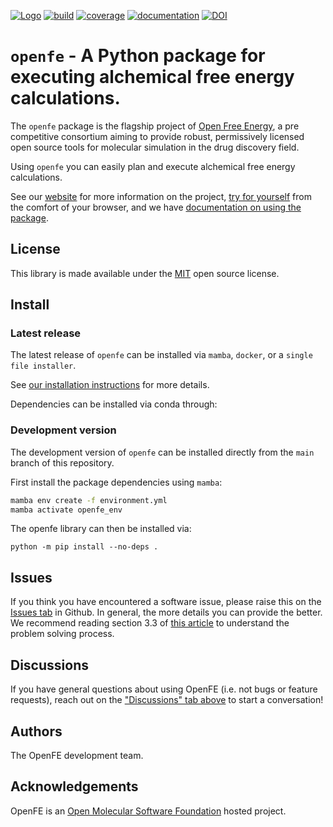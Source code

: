 [![Logo](https://img.shields.io/badge/OMSF-OpenFreeEnergy-8A2283)](https://openfree.energy/)
[![build](https://github.com/OpenFreeEnergy/openfe/actions/workflows/ci.yaml/badge.svg?branch=main)](https://github.com/OpenFreeEnergy/openfe/actions/workflows/ci.yaml)
[![coverage](https://codecov.io/gh/OpenFreeEnergy/openfe/branch/main/graph/badge.svg)](https://codecov.io/gh/OpenFreeEnergy/openfe)
[![documentation](https://readthedocs.org/projects/openfe/badge/?version=stable)](https://docs.openfree.energy/en/stable/?badge=stable)
[![DOI](https://zenodo.org/badge/DOI/10.5281/zenodo.8344248.svg)](https://doi.org/10.5281/zenodo.17258732)


# `openfe` - A Python package for executing alchemical free energy calculations.

The `openfe` package is the flagship project of [Open Free Energy](https://openfree.energy), a pre competitive consortium aiming to provide robust, permissively licensed open source tools for molecular simulation in the drug discovery field.

Using `openfe` you can easily plan and execute alchemical free energy calculations.

See our [website](https://openfree.energy/) for more information on the project,
[try for yourself](https://try.openfree.energy) from the comfort of your browser,
and we have [documentation on using the package](https://docs.openfree.energy/en/latest/index.html).

## License

This library is made available under the [MIT](https://opensource.org/licenses/MIT) open source license.

## Install

### Latest release

The latest release of `openfe` can be installed via `mamba`, `docker`, or a `single file installer`.

See [our installation instructions](https://docs.openfree.energy/en/stable/installation.html) for more details.

Dependencies can be installed via conda through:

### Development version

The development version of `openfe` can be installed directly from the `main` branch of this repository.

First install the package dependencies using `mamba`:

```bash
mamba env create -f environment.yml
mamba activate openfe_env
```

The openfe library can then be installed via:

```
python -m pip install --no-deps .
```

## Issues

If you think you have encountered a software issue, please raise this on the [Issues tab](https://github.com/OpenFreeEnergy/openfe/issues) in Github.
In general, the more details you can provide the better.
We recommend reading section 3.3 of [this article](https://livecomsjournal.org/index.php/livecoms/article/view/v3i1e1473) to understand the problem solving process.


## Discussions

If you have general questions about using OpenFE (i.e. not bugs or feature requests), reach out on the ["Discussions" tab above](https://github.com/OpenFreeEnergy/openfe/discussions) to start a conversation!

## Authors

The OpenFE development team.

## Acknowledgements

OpenFE is an [Open Molecular Software Foundation](https://omsf.io/) hosted project.
